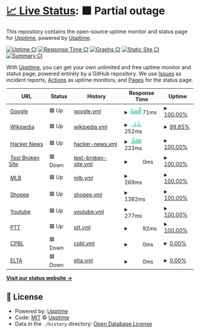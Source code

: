 # [📈 Live Status](https://demo.upptime.js.org): <!--live status--> **🟧 Partial outage**

This repository contains the open-source uptime monitor and status page for [Upptime](https://upptime.js.org), powered by [Upptime](https://github.com/upptime/upptime).

[![Uptime CI](https://github.com/upptime/upptime/workflows/Uptime%20CI/badge.svg)](https://github.com/upptime/upptime/actions?query=workflow%3A%22Uptime+CI%22)
[![Response Time CI](https://github.com/upptime/upptime/workflows/Response%20Time%20CI/badge.svg)](https://github.com/upptime/upptime/actions?query=workflow%3A%22Response+Time+CI%22)
[![Graphs CI](https://github.com/upptime/upptime/workflows/Graphs%20CI/badge.svg)](https://github.com/upptime/upptime/actions?query=workflow%3A%22Graphs+CI%22)
[![Static Site CI](https://github.com/upptime/upptime/workflows/Static%20Site%20CI/badge.svg)](https://github.com/upptime/upptime/actions?query=workflow%3A%22Static+Site+CI%22)
[![Summary CI](https://github.com/upptime/upptime/workflows/Summary%20CI/badge.svg)](https://github.com/upptime/upptime/actions?query=workflow%3A%22Summary+CI%22)

With [Upptime](https://upptime.js.org), you can get your own unlimited and free uptime monitor and status page, powered entirely by a GitHub repository. We use [Issues](https://github.com/upptime/upptime/issues) as incident reports, [Actions](https://github.com/upptime/upptime/actions) as uptime monitors, and [Pages](https://demo.upptime.js.org) for the status page.

<!--start: status pages-->
<!-- This summary is generated by Upptime (https://github.com/upptime/upptime) -->
<!-- Do not edit this manually, your changes will be overwritten -->
<!-- prettier-ignore -->
| URL | Status | History | Response Time | Uptime |
| --- | ------ | ------- | ------------- | ------ |
| <img alt="" src="https://favicons.githubusercontent.com/www.google.com" height="13"> [Google](https://www.google.com) | 🟩 Up | [google.yml](https://github.com/panhsinlei/bdc_final/commits/HEAD/history/google.yml) | <details><summary><img alt="Response time graph" src="./graphs/google/response-time-week.png" height="20"> 71ms</summary><br><a href="https://demo.upptime.js.org/history/google"><img alt="Response time 71" src="https://img.shields.io/endpoint?url=https%3A%2F%2Fraw.githubusercontent.com%2Fpanhsinlei%2Fbdc_final%2FHEAD%2Fapi%2Fgoogle%2Fresponse-time.json"></a><br><a href="https://demo.upptime.js.org/history/google"><img alt="24-hour response time 83" src="https://img.shields.io/endpoint?url=https%3A%2F%2Fraw.githubusercontent.com%2Fpanhsinlei%2Fbdc_final%2FHEAD%2Fapi%2Fgoogle%2Fresponse-time-day.json"></a><br><a href="https://demo.upptime.js.org/history/google"><img alt="7-day response time 71" src="https://img.shields.io/endpoint?url=https%3A%2F%2Fraw.githubusercontent.com%2Fpanhsinlei%2Fbdc_final%2FHEAD%2Fapi%2Fgoogle%2Fresponse-time-week.json"></a><br><a href="https://demo.upptime.js.org/history/google"><img alt="30-day response time 71" src="https://img.shields.io/endpoint?url=https%3A%2F%2Fraw.githubusercontent.com%2Fpanhsinlei%2Fbdc_final%2FHEAD%2Fapi%2Fgoogle%2Fresponse-time-month.json"></a><br><a href="https://demo.upptime.js.org/history/google"><img alt="1-year response time 71" src="https://img.shields.io/endpoint?url=https%3A%2F%2Fraw.githubusercontent.com%2Fpanhsinlei%2Fbdc_final%2FHEAD%2Fapi%2Fgoogle%2Fresponse-time-year.json"></a></details> | <details><summary><a href="https://demo.upptime.js.org/history/google">100.00%</a></summary><a href="https://demo.upptime.js.org/history/google"><img alt="All-time uptime 100.00%" src="https://img.shields.io/endpoint?url=https%3A%2F%2Fraw.githubusercontent.com%2Fpanhsinlei%2Fbdc_final%2FHEAD%2Fapi%2Fgoogle%2Fuptime.json"></a><br><a href="https://demo.upptime.js.org/history/google"><img alt="24-hour uptime 100.00%" src="https://img.shields.io/endpoint?url=https%3A%2F%2Fraw.githubusercontent.com%2Fpanhsinlei%2Fbdc_final%2FHEAD%2Fapi%2Fgoogle%2Fuptime-day.json"></a><br><a href="https://demo.upptime.js.org/history/google"><img alt="7-day uptime 100.00%" src="https://img.shields.io/endpoint?url=https%3A%2F%2Fraw.githubusercontent.com%2Fpanhsinlei%2Fbdc_final%2FHEAD%2Fapi%2Fgoogle%2Fuptime-week.json"></a><br><a href="https://demo.upptime.js.org/history/google"><img alt="30-day uptime 100.00%" src="https://img.shields.io/endpoint?url=https%3A%2F%2Fraw.githubusercontent.com%2Fpanhsinlei%2Fbdc_final%2FHEAD%2Fapi%2Fgoogle%2Fuptime-month.json"></a><br><a href="https://demo.upptime.js.org/history/google"><img alt="1-year uptime 100.00%" src="https://img.shields.io/endpoint?url=https%3A%2F%2Fraw.githubusercontent.com%2Fpanhsinlei%2Fbdc_final%2FHEAD%2Fapi%2Fgoogle%2Fuptime-year.json"></a></details>
| <img alt="" src="https://favicons.githubusercontent.com/en.wikipedia.org" height="13"> [Wikipedia](https://en.wikipedia.org) | 🟩 Up | [wikipedia.yml](https://github.com/panhsinlei/bdc_final/commits/HEAD/history/wikipedia.yml) | <details><summary><img alt="Response time graph" src="./graphs/wikipedia/response-time-week.png" height="20"> 252ms</summary><br><a href="https://demo.upptime.js.org/history/wikipedia"><img alt="Response time 292" src="https://img.shields.io/endpoint?url=https%3A%2F%2Fraw.githubusercontent.com%2Fpanhsinlei%2Fbdc_final%2FHEAD%2Fapi%2Fwikipedia%2Fresponse-time.json"></a><br><a href="https://demo.upptime.js.org/history/wikipedia"><img alt="24-hour response time 425" src="https://img.shields.io/endpoint?url=https%3A%2F%2Fraw.githubusercontent.com%2Fpanhsinlei%2Fbdc_final%2FHEAD%2Fapi%2Fwikipedia%2Fresponse-time-day.json"></a><br><a href="https://demo.upptime.js.org/history/wikipedia"><img alt="7-day response time 252" src="https://img.shields.io/endpoint?url=https%3A%2F%2Fraw.githubusercontent.com%2Fpanhsinlei%2Fbdc_final%2FHEAD%2Fapi%2Fwikipedia%2Fresponse-time-week.json"></a><br><a href="https://demo.upptime.js.org/history/wikipedia"><img alt="30-day response time 292" src="https://img.shields.io/endpoint?url=https%3A%2F%2Fraw.githubusercontent.com%2Fpanhsinlei%2Fbdc_final%2FHEAD%2Fapi%2Fwikipedia%2Fresponse-time-month.json"></a><br><a href="https://demo.upptime.js.org/history/wikipedia"><img alt="1-year response time 292" src="https://img.shields.io/endpoint?url=https%3A%2F%2Fraw.githubusercontent.com%2Fpanhsinlei%2Fbdc_final%2FHEAD%2Fapi%2Fwikipedia%2Fresponse-time-year.json"></a></details> | <details><summary><a href="https://demo.upptime.js.org/history/wikipedia">99.85%</a></summary><a href="https://demo.upptime.js.org/history/wikipedia"><img alt="All-time uptime 100.00%" src="https://img.shields.io/endpoint?url=https%3A%2F%2Fraw.githubusercontent.com%2Fpanhsinlei%2Fbdc_final%2FHEAD%2Fapi%2Fwikipedia%2Fuptime.json"></a><br><a href="https://demo.upptime.js.org/history/wikipedia"><img alt="24-hour uptime 100.00%" src="https://img.shields.io/endpoint?url=https%3A%2F%2Fraw.githubusercontent.com%2Fpanhsinlei%2Fbdc_final%2FHEAD%2Fapi%2Fwikipedia%2Fuptime-day.json"></a><br><a href="https://demo.upptime.js.org/history/wikipedia"><img alt="7-day uptime 99.85%" src="https://img.shields.io/endpoint?url=https%3A%2F%2Fraw.githubusercontent.com%2Fpanhsinlei%2Fbdc_final%2FHEAD%2Fapi%2Fwikipedia%2Fuptime-week.json"></a><br><a href="https://demo.upptime.js.org/history/wikipedia"><img alt="30-day uptime 99.96%" src="https://img.shields.io/endpoint?url=https%3A%2F%2Fraw.githubusercontent.com%2Fpanhsinlei%2Fbdc_final%2FHEAD%2Fapi%2Fwikipedia%2Fuptime-month.json"></a><br><a href="https://demo.upptime.js.org/history/wikipedia"><img alt="1-year uptime 100.00%" src="https://img.shields.io/endpoint?url=https%3A%2F%2Fraw.githubusercontent.com%2Fpanhsinlei%2Fbdc_final%2FHEAD%2Fapi%2Fwikipedia%2Fuptime-year.json"></a></details>
| <img alt="" src="https://favicons.githubusercontent.com/news.ycombinator.com" height="13"> [Hacker News](https://news.ycombinator.com) | 🟩 Up | [hacker-news.yml](https://github.com/panhsinlei/bdc_final/commits/HEAD/history/hacker-news.yml) | <details><summary><img alt="Response time graph" src="./graphs/hacker-news/response-time-week.png" height="20"> 223ms</summary><br><a href="https://demo.upptime.js.org/history/hacker-news"><img alt="Response time 237" src="https://img.shields.io/endpoint?url=https%3A%2F%2Fraw.githubusercontent.com%2Fpanhsinlei%2Fbdc_final%2FHEAD%2Fapi%2Fhacker-news%2Fresponse-time.json"></a><br><a href="https://demo.upptime.js.org/history/hacker-news"><img alt="24-hour response time 241" src="https://img.shields.io/endpoint?url=https%3A%2F%2Fraw.githubusercontent.com%2Fpanhsinlei%2Fbdc_final%2FHEAD%2Fapi%2Fhacker-news%2Fresponse-time-day.json"></a><br><a href="https://demo.upptime.js.org/history/hacker-news"><img alt="7-day response time 223" src="https://img.shields.io/endpoint?url=https%3A%2F%2Fraw.githubusercontent.com%2Fpanhsinlei%2Fbdc_final%2FHEAD%2Fapi%2Fhacker-news%2Fresponse-time-week.json"></a><br><a href="https://demo.upptime.js.org/history/hacker-news"><img alt="30-day response time 237" src="https://img.shields.io/endpoint?url=https%3A%2F%2Fraw.githubusercontent.com%2Fpanhsinlei%2Fbdc_final%2FHEAD%2Fapi%2Fhacker-news%2Fresponse-time-month.json"></a><br><a href="https://demo.upptime.js.org/history/hacker-news"><img alt="1-year response time 237" src="https://img.shields.io/endpoint?url=https%3A%2F%2Fraw.githubusercontent.com%2Fpanhsinlei%2Fbdc_final%2FHEAD%2Fapi%2Fhacker-news%2Fresponse-time-year.json"></a></details> | <details><summary><a href="https://demo.upptime.js.org/history/hacker-news">100.00%</a></summary><a href="https://demo.upptime.js.org/history/hacker-news"><img alt="All-time uptime 100.00%" src="https://img.shields.io/endpoint?url=https%3A%2F%2Fraw.githubusercontent.com%2Fpanhsinlei%2Fbdc_final%2FHEAD%2Fapi%2Fhacker-news%2Fuptime.json"></a><br><a href="https://demo.upptime.js.org/history/hacker-news"><img alt="24-hour uptime 100.00%" src="https://img.shields.io/endpoint?url=https%3A%2F%2Fraw.githubusercontent.com%2Fpanhsinlei%2Fbdc_final%2FHEAD%2Fapi%2Fhacker-news%2Fuptime-day.json"></a><br><a href="https://demo.upptime.js.org/history/hacker-news"><img alt="7-day uptime 100.00%" src="https://img.shields.io/endpoint?url=https%3A%2F%2Fraw.githubusercontent.com%2Fpanhsinlei%2Fbdc_final%2FHEAD%2Fapi%2Fhacker-news%2Fuptime-week.json"></a><br><a href="https://demo.upptime.js.org/history/hacker-news"><img alt="30-day uptime 100.00%" src="https://img.shields.io/endpoint?url=https%3A%2F%2Fraw.githubusercontent.com%2Fpanhsinlei%2Fbdc_final%2FHEAD%2Fapi%2Fhacker-news%2Fuptime-month.json"></a><br><a href="https://demo.upptime.js.org/history/hacker-news"><img alt="1-year uptime 100.00%" src="https://img.shields.io/endpoint?url=https%3A%2F%2Fraw.githubusercontent.com%2Fpanhsinlei%2Fbdc_final%2FHEAD%2Fapi%2Fhacker-news%2Fuptime-year.json"></a></details>
| <img alt="" src="https://favicons.githubusercontent.com/thissitedoesnotexist.koj.co" height="13"> [Test Broken Site](https://thissitedoesnotexist.koj.co) | 🟥 Down | [test-broken-site.yml](https://github.com/panhsinlei/bdc_final/commits/HEAD/history/test-broken-site.yml) | <details><summary><img alt="Response time graph" src="./graphs/test-broken-site/response-time-week.png" height="20"> 0ms</summary><br><a href="https://demo.upptime.js.org/history/test-broken-site"><img alt="Response time 0" src="https://img.shields.io/endpoint?url=https%3A%2F%2Fraw.githubusercontent.com%2Fpanhsinlei%2Fbdc_final%2FHEAD%2Fapi%2Ftest-broken-site%2Fresponse-time.json"></a><br><a href="https://demo.upptime.js.org/history/test-broken-site"><img alt="24-hour response time 0" src="https://img.shields.io/endpoint?url=https%3A%2F%2Fraw.githubusercontent.com%2Fpanhsinlei%2Fbdc_final%2FHEAD%2Fapi%2Ftest-broken-site%2Fresponse-time-day.json"></a><br><a href="https://demo.upptime.js.org/history/test-broken-site"><img alt="7-day response time 0" src="https://img.shields.io/endpoint?url=https%3A%2F%2Fraw.githubusercontent.com%2Fpanhsinlei%2Fbdc_final%2FHEAD%2Fapi%2Ftest-broken-site%2Fresponse-time-week.json"></a><br><a href="https://demo.upptime.js.org/history/test-broken-site"><img alt="30-day response time 0" src="https://img.shields.io/endpoint?url=https%3A%2F%2Fraw.githubusercontent.com%2Fpanhsinlei%2Fbdc_final%2FHEAD%2Fapi%2Ftest-broken-site%2Fresponse-time-month.json"></a><br><a href="https://demo.upptime.js.org/history/test-broken-site"><img alt="1-year response time 0" src="https://img.shields.io/endpoint?url=https%3A%2F%2Fraw.githubusercontent.com%2Fpanhsinlei%2Fbdc_final%2FHEAD%2Fapi%2Ftest-broken-site%2Fresponse-time-year.json"></a></details> | <details><summary><a href="https://demo.upptime.js.org/history/test-broken-site">100.00%</a></summary><a href="https://demo.upptime.js.org/history/test-broken-site"><img alt="All-time uptime 100.00%" src="https://img.shields.io/endpoint?url=https%3A%2F%2Fraw.githubusercontent.com%2Fpanhsinlei%2Fbdc_final%2FHEAD%2Fapi%2Ftest-broken-site%2Fuptime.json"></a><br><a href="https://demo.upptime.js.org/history/test-broken-site"><img alt="24-hour uptime 100.00%" src="https://img.shields.io/endpoint?url=https%3A%2F%2Fraw.githubusercontent.com%2Fpanhsinlei%2Fbdc_final%2FHEAD%2Fapi%2Ftest-broken-site%2Fuptime-day.json"></a><br><a href="https://demo.upptime.js.org/history/test-broken-site"><img alt="7-day uptime 100.00%" src="https://img.shields.io/endpoint?url=https%3A%2F%2Fraw.githubusercontent.com%2Fpanhsinlei%2Fbdc_final%2FHEAD%2Fapi%2Ftest-broken-site%2Fuptime-week.json"></a><br><a href="https://demo.upptime.js.org/history/test-broken-site"><img alt="30-day uptime 100.00%" src="https://img.shields.io/endpoint?url=https%3A%2F%2Fraw.githubusercontent.com%2Fpanhsinlei%2Fbdc_final%2FHEAD%2Fapi%2Ftest-broken-site%2Fuptime-month.json"></a><br><a href="https://demo.upptime.js.org/history/test-broken-site"><img alt="1-year uptime 100.00%" src="https://img.shields.io/endpoint?url=https%3A%2F%2Fraw.githubusercontent.com%2Fpanhsinlei%2Fbdc_final%2FHEAD%2Fapi%2Ftest-broken-site%2Fuptime-year.json"></a></details>
| <img alt="" src="https://favicons.githubusercontent.com/www.mlb.com" height="13"> [MLB](https://www.mlb.com) | 🟩 Up | [mlb.yml](https://github.com/panhsinlei/bdc_final/commits/HEAD/history/mlb.yml) | <details><summary><img alt="Response time graph" src="./graphs/mlb/response-time-week.png" height="20"> 269ms</summary><br><a href="https://demo.upptime.js.org/history/mlb"><img alt="Response time 547" src="https://img.shields.io/endpoint?url=https%3A%2F%2Fraw.githubusercontent.com%2Fpanhsinlei%2Fbdc_final%2FHEAD%2Fapi%2Fmlb%2Fresponse-time.json"></a><br><a href="https://demo.upptime.js.org/history/mlb"><img alt="24-hour response time 231" src="https://img.shields.io/endpoint?url=https%3A%2F%2Fraw.githubusercontent.com%2Fpanhsinlei%2Fbdc_final%2FHEAD%2Fapi%2Fmlb%2Fresponse-time-day.json"></a><br><a href="https://demo.upptime.js.org/history/mlb"><img alt="7-day response time 269" src="https://img.shields.io/endpoint?url=https%3A%2F%2Fraw.githubusercontent.com%2Fpanhsinlei%2Fbdc_final%2FHEAD%2Fapi%2Fmlb%2Fresponse-time-week.json"></a><br><a href="https://demo.upptime.js.org/history/mlb"><img alt="30-day response time 547" src="https://img.shields.io/endpoint?url=https%3A%2F%2Fraw.githubusercontent.com%2Fpanhsinlei%2Fbdc_final%2FHEAD%2Fapi%2Fmlb%2Fresponse-time-month.json"></a><br><a href="https://demo.upptime.js.org/history/mlb"><img alt="1-year response time 547" src="https://img.shields.io/endpoint?url=https%3A%2F%2Fraw.githubusercontent.com%2Fpanhsinlei%2Fbdc_final%2FHEAD%2Fapi%2Fmlb%2Fresponse-time-year.json"></a></details> | <details><summary><a href="https://demo.upptime.js.org/history/mlb">100.00%</a></summary><a href="https://demo.upptime.js.org/history/mlb"><img alt="All-time uptime 100.00%" src="https://img.shields.io/endpoint?url=https%3A%2F%2Fraw.githubusercontent.com%2Fpanhsinlei%2Fbdc_final%2FHEAD%2Fapi%2Fmlb%2Fuptime.json"></a><br><a href="https://demo.upptime.js.org/history/mlb"><img alt="24-hour uptime 100.00%" src="https://img.shields.io/endpoint?url=https%3A%2F%2Fraw.githubusercontent.com%2Fpanhsinlei%2Fbdc_final%2FHEAD%2Fapi%2Fmlb%2Fuptime-day.json"></a><br><a href="https://demo.upptime.js.org/history/mlb"><img alt="7-day uptime 100.00%" src="https://img.shields.io/endpoint?url=https%3A%2F%2Fraw.githubusercontent.com%2Fpanhsinlei%2Fbdc_final%2FHEAD%2Fapi%2Fmlb%2Fuptime-week.json"></a><br><a href="https://demo.upptime.js.org/history/mlb"><img alt="30-day uptime 100.00%" src="https://img.shields.io/endpoint?url=https%3A%2F%2Fraw.githubusercontent.com%2Fpanhsinlei%2Fbdc_final%2FHEAD%2Fapi%2Fmlb%2Fuptime-month.json"></a><br><a href="https://demo.upptime.js.org/history/mlb"><img alt="1-year uptime 100.00%" src="https://img.shields.io/endpoint?url=https%3A%2F%2Fraw.githubusercontent.com%2Fpanhsinlei%2Fbdc_final%2FHEAD%2Fapi%2Fmlb%2Fuptime-year.json"></a></details>
| <img alt="" src="https://favicons.githubusercontent.com/shopee.tw" height="13"> [Shopee](https://shopee.tw) | 🟩 Up | [shopee.yml](https://github.com/panhsinlei/bdc_final/commits/HEAD/history/shopee.yml) | <details><summary><img alt="Response time graph" src="./graphs/shopee/response-time-week.png" height="20"> 1382ms</summary><br><a href="https://demo.upptime.js.org/history/shopee"><img alt="Response time 1373" src="https://img.shields.io/endpoint?url=https%3A%2F%2Fraw.githubusercontent.com%2Fpanhsinlei%2Fbdc_final%2FHEAD%2Fapi%2Fshopee%2Fresponse-time.json"></a><br><a href="https://demo.upptime.js.org/history/shopee"><img alt="24-hour response time 1382" src="https://img.shields.io/endpoint?url=https%3A%2F%2Fraw.githubusercontent.com%2Fpanhsinlei%2Fbdc_final%2FHEAD%2Fapi%2Fshopee%2Fresponse-time-day.json"></a><br><a href="https://demo.upptime.js.org/history/shopee"><img alt="7-day response time 1382" src="https://img.shields.io/endpoint?url=https%3A%2F%2Fraw.githubusercontent.com%2Fpanhsinlei%2Fbdc_final%2FHEAD%2Fapi%2Fshopee%2Fresponse-time-week.json"></a><br><a href="https://demo.upptime.js.org/history/shopee"><img alt="30-day response time 1373" src="https://img.shields.io/endpoint?url=https%3A%2F%2Fraw.githubusercontent.com%2Fpanhsinlei%2Fbdc_final%2FHEAD%2Fapi%2Fshopee%2Fresponse-time-month.json"></a><br><a href="https://demo.upptime.js.org/history/shopee"><img alt="1-year response time 1373" src="https://img.shields.io/endpoint?url=https%3A%2F%2Fraw.githubusercontent.com%2Fpanhsinlei%2Fbdc_final%2FHEAD%2Fapi%2Fshopee%2Fresponse-time-year.json"></a></details> | <details><summary><a href="https://demo.upptime.js.org/history/shopee">100.00%</a></summary><a href="https://demo.upptime.js.org/history/shopee"><img alt="All-time uptime 100.00%" src="https://img.shields.io/endpoint?url=https%3A%2F%2Fraw.githubusercontent.com%2Fpanhsinlei%2Fbdc_final%2FHEAD%2Fapi%2Fshopee%2Fuptime.json"></a><br><a href="https://demo.upptime.js.org/history/shopee"><img alt="24-hour uptime 100.00%" src="https://img.shields.io/endpoint?url=https%3A%2F%2Fraw.githubusercontent.com%2Fpanhsinlei%2Fbdc_final%2FHEAD%2Fapi%2Fshopee%2Fuptime-day.json"></a><br><a href="https://demo.upptime.js.org/history/shopee"><img alt="7-day uptime 100.00%" src="https://img.shields.io/endpoint?url=https%3A%2F%2Fraw.githubusercontent.com%2Fpanhsinlei%2Fbdc_final%2FHEAD%2Fapi%2Fshopee%2Fuptime-week.json"></a><br><a href="https://demo.upptime.js.org/history/shopee"><img alt="30-day uptime 100.00%" src="https://img.shields.io/endpoint?url=https%3A%2F%2Fraw.githubusercontent.com%2Fpanhsinlei%2Fbdc_final%2FHEAD%2Fapi%2Fshopee%2Fuptime-month.json"></a><br><a href="https://demo.upptime.js.org/history/shopee"><img alt="1-year uptime 100.00%" src="https://img.shields.io/endpoint?url=https%3A%2F%2Fraw.githubusercontent.com%2Fpanhsinlei%2Fbdc_final%2FHEAD%2Fapi%2Fshopee%2Fuptime-year.json"></a></details>
| <img alt="" src="https://favicons.githubusercontent.com/www.youtube.com" height="13"> [Youtube](https://www.youtube.com) | 🟩 Up | [youtube.yml](https://github.com/panhsinlei/bdc_final/commits/HEAD/history/youtube.yml) | <details><summary><img alt="Response time graph" src="./graphs/youtube/response-time-week.png" height="20"> 277ms</summary><br><a href="https://demo.upptime.js.org/history/youtube"><img alt="Response time 304" src="https://img.shields.io/endpoint?url=https%3A%2F%2Fraw.githubusercontent.com%2Fpanhsinlei%2Fbdc_final%2FHEAD%2Fapi%2Fyoutube%2Fresponse-time.json"></a><br><a href="https://demo.upptime.js.org/history/youtube"><img alt="24-hour response time 300" src="https://img.shields.io/endpoint?url=https%3A%2F%2Fraw.githubusercontent.com%2Fpanhsinlei%2Fbdc_final%2FHEAD%2Fapi%2Fyoutube%2Fresponse-time-day.json"></a><br><a href="https://demo.upptime.js.org/history/youtube"><img alt="7-day response time 277" src="https://img.shields.io/endpoint?url=https%3A%2F%2Fraw.githubusercontent.com%2Fpanhsinlei%2Fbdc_final%2FHEAD%2Fapi%2Fyoutube%2Fresponse-time-week.json"></a><br><a href="https://demo.upptime.js.org/history/youtube"><img alt="30-day response time 304" src="https://img.shields.io/endpoint?url=https%3A%2F%2Fraw.githubusercontent.com%2Fpanhsinlei%2Fbdc_final%2FHEAD%2Fapi%2Fyoutube%2Fresponse-time-month.json"></a><br><a href="https://demo.upptime.js.org/history/youtube"><img alt="1-year response time 304" src="https://img.shields.io/endpoint?url=https%3A%2F%2Fraw.githubusercontent.com%2Fpanhsinlei%2Fbdc_final%2FHEAD%2Fapi%2Fyoutube%2Fresponse-time-year.json"></a></details> | <details><summary><a href="https://demo.upptime.js.org/history/youtube">100.00%</a></summary><a href="https://demo.upptime.js.org/history/youtube"><img alt="All-time uptime 100.00%" src="https://img.shields.io/endpoint?url=https%3A%2F%2Fraw.githubusercontent.com%2Fpanhsinlei%2Fbdc_final%2FHEAD%2Fapi%2Fyoutube%2Fuptime.json"></a><br><a href="https://demo.upptime.js.org/history/youtube"><img alt="24-hour uptime 100.00%" src="https://img.shields.io/endpoint?url=https%3A%2F%2Fraw.githubusercontent.com%2Fpanhsinlei%2Fbdc_final%2FHEAD%2Fapi%2Fyoutube%2Fuptime-day.json"></a><br><a href="https://demo.upptime.js.org/history/youtube"><img alt="7-day uptime 100.00%" src="https://img.shields.io/endpoint?url=https%3A%2F%2Fraw.githubusercontent.com%2Fpanhsinlei%2Fbdc_final%2FHEAD%2Fapi%2Fyoutube%2Fuptime-week.json"></a><br><a href="https://demo.upptime.js.org/history/youtube"><img alt="30-day uptime 100.00%" src="https://img.shields.io/endpoint?url=https%3A%2F%2Fraw.githubusercontent.com%2Fpanhsinlei%2Fbdc_final%2FHEAD%2Fapi%2Fyoutube%2Fuptime-month.json"></a><br><a href="https://demo.upptime.js.org/history/youtube"><img alt="1-year uptime 100.00%" src="https://img.shields.io/endpoint?url=https%3A%2F%2Fraw.githubusercontent.com%2Fpanhsinlei%2Fbdc_final%2FHEAD%2Fapi%2Fyoutube%2Fuptime-year.json"></a></details>
| <img alt="" src="https://favicons.githubusercontent.com/term.ptt.cc" height="13"> [PTT](https://term.ptt.cc) | 🟩 Up | [ptt.yml](https://github.com/panhsinlei/bdc_final/commits/HEAD/history/ptt.yml) | <details><summary><img alt="Response time graph" src="./graphs/ptt/response-time-week.png" height="20"> 92ms</summary><br><a href="https://demo.upptime.js.org/history/ptt"><img alt="Response time 88" src="https://img.shields.io/endpoint?url=https%3A%2F%2Fraw.githubusercontent.com%2Fpanhsinlei%2Fbdc_final%2FHEAD%2Fapi%2Fptt%2Fresponse-time.json"></a><br><a href="https://demo.upptime.js.org/history/ptt"><img alt="24-hour response time 92" src="https://img.shields.io/endpoint?url=https%3A%2F%2Fraw.githubusercontent.com%2Fpanhsinlei%2Fbdc_final%2FHEAD%2Fapi%2Fptt%2Fresponse-time-day.json"></a><br><a href="https://demo.upptime.js.org/history/ptt"><img alt="7-day response time 92" src="https://img.shields.io/endpoint?url=https%3A%2F%2Fraw.githubusercontent.com%2Fpanhsinlei%2Fbdc_final%2FHEAD%2Fapi%2Fptt%2Fresponse-time-week.json"></a><br><a href="https://demo.upptime.js.org/history/ptt"><img alt="30-day response time 88" src="https://img.shields.io/endpoint?url=https%3A%2F%2Fraw.githubusercontent.com%2Fpanhsinlei%2Fbdc_final%2FHEAD%2Fapi%2Fptt%2Fresponse-time-month.json"></a><br><a href="https://demo.upptime.js.org/history/ptt"><img alt="1-year response time 88" src="https://img.shields.io/endpoint?url=https%3A%2F%2Fraw.githubusercontent.com%2Fpanhsinlei%2Fbdc_final%2FHEAD%2Fapi%2Fptt%2Fresponse-time-year.json"></a></details> | <details><summary><a href="https://demo.upptime.js.org/history/ptt">100.00%</a></summary><a href="https://demo.upptime.js.org/history/ptt"><img alt="All-time uptime 100.00%" src="https://img.shields.io/endpoint?url=https%3A%2F%2Fraw.githubusercontent.com%2Fpanhsinlei%2Fbdc_final%2FHEAD%2Fapi%2Fptt%2Fuptime.json"></a><br><a href="https://demo.upptime.js.org/history/ptt"><img alt="24-hour uptime 100.00%" src="https://img.shields.io/endpoint?url=https%3A%2F%2Fraw.githubusercontent.com%2Fpanhsinlei%2Fbdc_final%2FHEAD%2Fapi%2Fptt%2Fuptime-day.json"></a><br><a href="https://demo.upptime.js.org/history/ptt"><img alt="7-day uptime 100.00%" src="https://img.shields.io/endpoint?url=https%3A%2F%2Fraw.githubusercontent.com%2Fpanhsinlei%2Fbdc_final%2FHEAD%2Fapi%2Fptt%2Fuptime-week.json"></a><br><a href="https://demo.upptime.js.org/history/ptt"><img alt="30-day uptime 100.00%" src="https://img.shields.io/endpoint?url=https%3A%2F%2Fraw.githubusercontent.com%2Fpanhsinlei%2Fbdc_final%2FHEAD%2Fapi%2Fptt%2Fuptime-month.json"></a><br><a href="https://demo.upptime.js.org/history/ptt"><img alt="1-year uptime 100.00%" src="https://img.shields.io/endpoint?url=https%3A%2F%2Fraw.githubusercontent.com%2Fpanhsinlei%2Fbdc_final%2FHEAD%2Fapi%2Fptt%2Fuptime-year.json"></a></details>
| <img alt="" src="https://favicons.githubusercontent.com/www.cpbl.com.tw" height="13"> [CPBL](https://www.cpbl.com.tw) | 🟥 Down | [cpbl.yml](https://github.com/panhsinlei/bdc_final/commits/HEAD/history/cpbl.yml) | <details><summary><img alt="Response time graph" src="./graphs/cpbl/response-time-week.png" height="20"> 0ms</summary><br><a href="https://demo.upptime.js.org/history/cpbl"><img alt="Response time 0" src="https://img.shields.io/endpoint?url=https%3A%2F%2Fraw.githubusercontent.com%2Fpanhsinlei%2Fbdc_final%2FHEAD%2Fapi%2Fcpbl%2Fresponse-time.json"></a><br><a href="https://demo.upptime.js.org/history/cpbl"><img alt="24-hour response time 0" src="https://img.shields.io/endpoint?url=https%3A%2F%2Fraw.githubusercontent.com%2Fpanhsinlei%2Fbdc_final%2FHEAD%2Fapi%2Fcpbl%2Fresponse-time-day.json"></a><br><a href="https://demo.upptime.js.org/history/cpbl"><img alt="7-day response time 0" src="https://img.shields.io/endpoint?url=https%3A%2F%2Fraw.githubusercontent.com%2Fpanhsinlei%2Fbdc_final%2FHEAD%2Fapi%2Fcpbl%2Fresponse-time-week.json"></a><br><a href="https://demo.upptime.js.org/history/cpbl"><img alt="30-day response time 0" src="https://img.shields.io/endpoint?url=https%3A%2F%2Fraw.githubusercontent.com%2Fpanhsinlei%2Fbdc_final%2FHEAD%2Fapi%2Fcpbl%2Fresponse-time-month.json"></a><br><a href="https://demo.upptime.js.org/history/cpbl"><img alt="1-year response time 0" src="https://img.shields.io/endpoint?url=https%3A%2F%2Fraw.githubusercontent.com%2Fpanhsinlei%2Fbdc_final%2FHEAD%2Fapi%2Fcpbl%2Fresponse-time-year.json"></a></details> | <details><summary><a href="https://demo.upptime.js.org/history/cpbl">0.00%</a></summary><a href="https://demo.upptime.js.org/history/cpbl"><img alt="All-time uptime 0.00%" src="https://img.shields.io/endpoint?url=https%3A%2F%2Fraw.githubusercontent.com%2Fpanhsinlei%2Fbdc_final%2FHEAD%2Fapi%2Fcpbl%2Fuptime.json"></a><br><a href="https://demo.upptime.js.org/history/cpbl"><img alt="24-hour uptime 0.00%" src="https://img.shields.io/endpoint?url=https%3A%2F%2Fraw.githubusercontent.com%2Fpanhsinlei%2Fbdc_final%2FHEAD%2Fapi%2Fcpbl%2Fuptime-day.json"></a><br><a href="https://demo.upptime.js.org/history/cpbl"><img alt="7-day uptime 0.00%" src="https://img.shields.io/endpoint?url=https%3A%2F%2Fraw.githubusercontent.com%2Fpanhsinlei%2Fbdc_final%2FHEAD%2Fapi%2Fcpbl%2Fuptime-week.json"></a><br><a href="https://demo.upptime.js.org/history/cpbl"><img alt="30-day uptime 0.00%" src="https://img.shields.io/endpoint?url=https%3A%2F%2Fraw.githubusercontent.com%2Fpanhsinlei%2Fbdc_final%2FHEAD%2Fapi%2Fcpbl%2Fuptime-month.json"></a><br><a href="https://demo.upptime.js.org/history/cpbl"><img alt="1-year uptime 0.00%" src="https://img.shields.io/endpoint?url=https%3A%2F%2Fraw.githubusercontent.com%2Fpanhsinlei%2Fbdc_final%2FHEAD%2Fapi%2Fcpbl%2Fuptime-year.json"></a></details>
| <img alt="" src="https://favicons.githubusercontent.com/eltott.tv" height="13"> [ELTA](https://eltott.tv/) | 🟥 Down | [elta.yml](https://github.com/panhsinlei/bdc_final/commits/HEAD/history/elta.yml) | <details><summary><img alt="Response time graph" src="./graphs/elta/response-time-week.png" height="20"> 0ms</summary><br><a href="https://demo.upptime.js.org/history/elta"><img alt="Response time 0" src="https://img.shields.io/endpoint?url=https%3A%2F%2Fraw.githubusercontent.com%2Fpanhsinlei%2Fbdc_final%2FHEAD%2Fapi%2Felta%2Fresponse-time.json"></a><br><a href="https://demo.upptime.js.org/history/elta"><img alt="24-hour response time 0" src="https://img.shields.io/endpoint?url=https%3A%2F%2Fraw.githubusercontent.com%2Fpanhsinlei%2Fbdc_final%2FHEAD%2Fapi%2Felta%2Fresponse-time-day.json"></a><br><a href="https://demo.upptime.js.org/history/elta"><img alt="7-day response time 0" src="https://img.shields.io/endpoint?url=https%3A%2F%2Fraw.githubusercontent.com%2Fpanhsinlei%2Fbdc_final%2FHEAD%2Fapi%2Felta%2Fresponse-time-week.json"></a><br><a href="https://demo.upptime.js.org/history/elta"><img alt="30-day response time 0" src="https://img.shields.io/endpoint?url=https%3A%2F%2Fraw.githubusercontent.com%2Fpanhsinlei%2Fbdc_final%2FHEAD%2Fapi%2Felta%2Fresponse-time-month.json"></a><br><a href="https://demo.upptime.js.org/history/elta"><img alt="1-year response time 0" src="https://img.shields.io/endpoint?url=https%3A%2F%2Fraw.githubusercontent.com%2Fpanhsinlei%2Fbdc_final%2FHEAD%2Fapi%2Felta%2Fresponse-time-year.json"></a></details> | <details><summary><a href="https://demo.upptime.js.org/history/elta">0.00%</a></summary><a href="https://demo.upptime.js.org/history/elta"><img alt="All-time uptime 0.00%" src="https://img.shields.io/endpoint?url=https%3A%2F%2Fraw.githubusercontent.com%2Fpanhsinlei%2Fbdc_final%2FHEAD%2Fapi%2Felta%2Fuptime.json"></a><br><a href="https://demo.upptime.js.org/history/elta"><img alt="24-hour uptime 0.00%" src="https://img.shields.io/endpoint?url=https%3A%2F%2Fraw.githubusercontent.com%2Fpanhsinlei%2Fbdc_final%2FHEAD%2Fapi%2Felta%2Fuptime-day.json"></a><br><a href="https://demo.upptime.js.org/history/elta"><img alt="7-day uptime 0.00%" src="https://img.shields.io/endpoint?url=https%3A%2F%2Fraw.githubusercontent.com%2Fpanhsinlei%2Fbdc_final%2FHEAD%2Fapi%2Felta%2Fuptime-week.json"></a><br><a href="https://demo.upptime.js.org/history/elta"><img alt="30-day uptime 0.00%" src="https://img.shields.io/endpoint?url=https%3A%2F%2Fraw.githubusercontent.com%2Fpanhsinlei%2Fbdc_final%2FHEAD%2Fapi%2Felta%2Fuptime-month.json"></a><br><a href="https://demo.upptime.js.org/history/elta"><img alt="1-year uptime 0.00%" src="https://img.shields.io/endpoint?url=https%3A%2F%2Fraw.githubusercontent.com%2Fpanhsinlei%2Fbdc_final%2FHEAD%2Fapi%2Felta%2Fuptime-year.json"></a></details>

<!--end: status pages-->

[**Visit our status website →**](https://demo.upptime.js.org)

## 📄 License

- Powered by: [Upptime](https://github.com/upptime/upptime)
- Code: [MIT](./LICENSE) © [Upptime](https://upptime.js.org)
- Data in the `./history` directory: [Open Database License](https://opendatacommons.org/licenses/odbl/1-0/)
